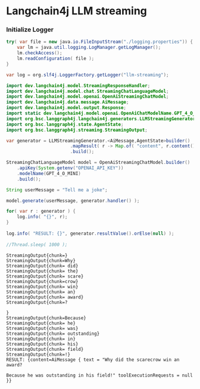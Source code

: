 # Langchain4j LLM streaming

### Initialize Logger


```java
try( var file = new java.io.FileInputStream("./logging.properties")) {
    var lm = java.util.logging.LogManager.getLogManager();
    lm.checkAccess(); 
    lm.readConfiguration( file );
}

var log = org.slf4j.LoggerFactory.getLogger("llm-streaming");

```


```java
import dev.langchain4j.model.StreamingResponseHandler;
import dev.langchain4j.model.chat.StreamingChatLanguageModel;
import dev.langchain4j.model.openai.OpenAiStreamingChatModel;
import dev.langchain4j.data.message.AiMessage;
import dev.langchain4j.model.output.Response;
import static dev.langchain4j.model.openai.OpenAiChatModelName.GPT_4_O_MINI;
import org.bsc.langgraph4j.langchain4j.generators.LLMStreamingGenerator;
import org.bsc.langgraph4j.state.AgentState;
import org.bsc.langgraph4j.streaming.StreamingOutput;

var generator = LLMStreamingGenerator.<AiMessage,AgentState>builder()
                        .mapResult( r -> Map.of( "content", r.content() ) )
                        .build();

StreamingChatLanguageModel model = OpenAiStreamingChatModel.builder()
    .apiKey(System.getenv("OPENAI_API_KEY"))
    .modelName(GPT_4_O_MINI)
    .build();

String userMessage = "Tell me a joke";

model.generate(userMessage, generator.handler() );

for( var r : generator ) {
    log.info( "{}", r);
}
  
log.info( "RESULT: {}", generator.resultValue().orElse(null) );
  
//Thread.sleep( 1000 );
```

    StreamingOutput{chunk=} 
    StreamingOutput{chunk=Why} 
    StreamingOutput{chunk= did} 
    StreamingOutput{chunk= the} 
    StreamingOutput{chunk= scare} 
    StreamingOutput{chunk=crow} 
    StreamingOutput{chunk= win} 
    StreamingOutput{chunk= an} 
    StreamingOutput{chunk= award} 
    StreamingOutput{chunk=?
    
    } 
    StreamingOutput{chunk=Because} 
    StreamingOutput{chunk= he} 
    StreamingOutput{chunk= was} 
    StreamingOutput{chunk= outstanding} 
    StreamingOutput{chunk= in} 
    StreamingOutput{chunk= his} 
    StreamingOutput{chunk= field} 
    StreamingOutput{chunk=!} 
    RESULT: {content=AiMessage { text = "Why did the scarecrow win an award?
    
    Because he was outstanding in his field!" toolExecutionRequests = null }} 

